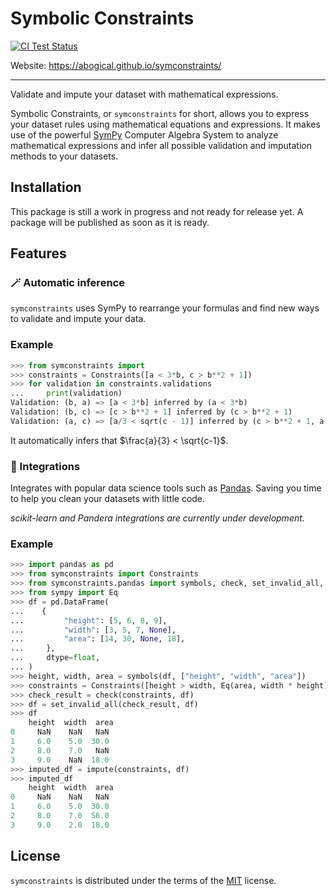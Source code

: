 # Symbolic Constraints

<!-- [![PyPI - Version](https://img.shields.io/pypi/v/symconstraints.svg)](https://pypi.org/project/symconstraints)
[![PyPI - Python Version](https://img.shields.io/pypi/pyversions/symconstraints.svg)](https://pypi.org/project/symconstraints) -->

[![CI Test Status](https://img.shields.io/github/actions/workflow/status/abogical/symconstraints/tests.yaml?branch=main&label=tests&style=for-the-badge)](https://github.com/Abogical/symconstraints/actions/workflows/tests.yaml?query=branch%3Amain)

Website: https://abogical.github.io/symconstraints/

-----
Validate and impute your dataset with mathematical expressions.

Symbolic Constraints, or `symconstraints` for short, allows you to express your dataset rules
using mathematical equations and expressions. It makes use of the powerful [SymPy](https://www.sympy.org) Computer Algebra System to analyze
mathematical expressions and infer all possible validation and imputation methods to your datasets.

## Installation

This package is still a work in progress and not ready for release yet. A package will be published as soon as it is ready.

## Features

### 🪄 Automatic inference

`symconstraints` uses SymPy to rearrange your formulas and find new ways to validate and impute your data.

### Example

```python
>>> from symconstraints import
>>> constraints = Constraints([a < 3*b, c > b**2 + 1])
>>> for validation in constraints.validations
...     print(validation)
Validation: (b, a) => [a < 3*b] inferred by (a < 3*b)
Validation: (b, c) => [c > b**2 + 1] inferred by (c > b**2 + 1)
Validation: (a, c) => [a/3 < sqrt(c - 1)] inferred by (c > b**2 + 1, a < 3*b)
```

It automatically infers that $\frac{a}{3} < \sqrt{c-1}$.

### 🧩 Integrations

Integrates with popular data science tools such as [Pandas](https://pandas.pydata.org/). Saving you time to help you clean your datasets with little code.

_scikit-learn and Pandera integrations are currently under development._

### Example

```python
>>> import pandas as pd
>>> from symconstraints import Constraints
>>> from symconstraints.pandas import symbols, check, set_invalid_all, impute
>>> from sympy import Eq
>>> df = pd.DataFrame(
...    {
...         "height": [5, 6, 8, 9],
...         "width": [3, 5, 7, None],
...         "area": [14, 30, None, 18],
...     },
...     dtype=float,
... )
>>> height, width, area = symbols(df, ["height", "width", "area"])
>>> constraints = Constraints([height > width, Eq(area, width * height)])
>>> check_result = check(constraints, df)
>>> df = set_invalid_all(check_result, df)
>>> df
    height  width  area
0     NaN    NaN   NaN
1     6.0    5.0  30.0
2     8.0    7.0   NaN
3     9.0    NaN  18.0
>>> imputed_df = impute(constraints, df)
>>> imputed_df
    height  width  area
0     NaN    NaN   NaN
1     6.0    5.0  30.0
2     8.0    7.0  56.0
3     9.0    2.0  18.0
```

## License

`symconstraints` is distributed under the terms of the [MIT](https://spdx.org/licenses/MIT.html) license.
